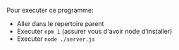 Pour executer ce programme: 
- Aller dans le repertoire parent
- Executer `npm i` (assurer vous d'avoir node d'installer)
- Executer `node ./server.js`
